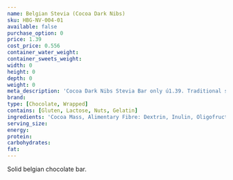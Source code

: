 ```yaml
---
name: Belgian Stevia (Cocoa Dark Nibs)
sku: HBG-NV-004-01
available: false
purchase_option: 0
price: 1.39
cost_price: 0.556
container_water_weight: 
container_sweets_weight: 
width: 0
height: 0
depth: 0
weight: 0
meta_description: 'Cocoa Dark Nibs Stevia Bar only ú1.39. Traditional sweets and more at Humbugs Confectionery Store. Specialists in satisfying your sweet tooth!'
brand: 
type: [Chocolate, Wrapped]
contains: [Gluten, Lactose, Nuts, Gelatin]
ingredients: 'Cocoa Mass, Alimentary Fibre: Dextrin, Inulin, Oligofructose. áSweeteners: Erythritol, Steviol Glycosides. Cocoa Butter, Roasted Cocoa Bean Kernels, Soya Lecithin, Natural Flavourings. Cocoa Solids: 55%. Factory Processes: Milk, Soyaá&áNuts. Contains naturally occurring sugars.'
serving_size: 
energy: 
protein: 
carbohydrates: 
fat: 
---
```

Solid belgian chocolate bar. 